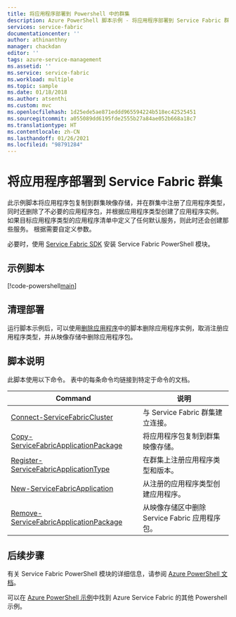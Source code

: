 ```yaml
---
title: 将应用程序部署到 Powershell 中的群集
description: Azure PowerShell 脚本示例 - 将应用程序部署到 Service Fabric 群集。
services: service-fabric
documentationcenter: ''
author: athinanthny
manager: chackdan
editor: ''
tags: azure-service-management
ms.assetid: ''
ms.service: service-fabric
ms.workload: multiple
ms.topic: sample
ms.date: 01/18/2018
ms.author: atsenthi
ms.custom: mvc
ms.openlocfilehash: 1d25ede5ae871eddd965594224b518ec42525451
ms.sourcegitcommit: a055089dd6195fde2555b27a84ae052b668a18c7
ms.translationtype: HT
ms.contentlocale: zh-CN
ms.lasthandoff: 01/26/2021
ms.locfileid: "98791284"
---
```

# <a name="deploy-an-application-to-a-service-fabric-cluster"></a>将应用程序部署到 Service Fabric 群集

此示例脚本将应用程序包复制到群集映像存储，并在群集中注册了应用程序类型，同时还删除了不必要的应用程序包，并根据应用程序类型创建了应用程序实例。  如果目标应用程序类型的应用程序清单中定义了任何默认服务，则此时还会创建那些服务。 根据需要自定义参数。 

必要时，使用 [Service Fabric SDK](../service-fabric-get-started.md) 安装 Service Fabric PowerShell 模块。 

## <a name="sample-script"></a>示例脚本

[!code-powershell[main](../../../powershell_scripts/service-fabric/deploy-application/deploy-application.ps1 "Deploy an application to a cluster")]

## <a name="clean-up-deployment"></a>清理部署 

运行脚本示例后，可以使用[删除应用程序](service-fabric-powershell-remove-application.md)中的脚本删除应用程序实例，取消注册应用程序类型，并从映像存储中删除应用程序包。

## <a name="script-explanation"></a>脚本说明

此脚本使用以下命令。 表中的每条命令均链接到特定于命令的文档。

| Command | 说明 |
|---|---|
|[Connect-ServiceFabricCluster](/powershell/module/servicefabric/connect-servicefabriccluster)| 与 Service Fabric 群集建立连接。 |
|[Copy-ServiceFabricApplicationPackage](/powershell/module/servicefabric/copy-servicefabricapplicationpackage) | 将应用程序包复制到群集映像存储。  |
|[Register-ServiceFabricApplicationType](/powershell/module/servicefabric/register-servicefabricapplicationtype)| 在群集上注册应用程序类型和版本。 |
|[New-ServiceFabricApplication](/powershell/module/servicefabric/new-servicefabricapplication)| 从注册的应用程序类型创建应用程序。 |
| [Remove-ServiceFabricApplicationPackage](/powershell/module/servicefabric/remove-servicefabricapplicationpackage) | 从映像存储区中删除 Service Fabric 应用程序包。|

## <a name="next-steps"></a>后续步骤

有关 Service Fabric PowerShell 模块的详细信息，请参阅 [Azure PowerShell 文档](/powershell/azure/service-fabric/overview)。

可以在 [Azure PowerShell 示例](../service-fabric-powershell-samples.md)中找到 Azure Service Fabric 的其他 Powershell 示例。
